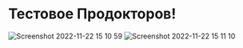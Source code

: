 # Тестовое Продокторов!
![Screenshot 2022-11-22 15 10 59](https://user-images.githubusercontent.com/72702845/203310685-d4c27ef1-2f94-44b3-922a-9866b891611e.png)
![Screenshot 2022-11-22 15 11 10](https://user-images.githubusercontent.com/72702845/203310725-fdf53c88-452d-4be9-99b3-aec57078b202.png)
